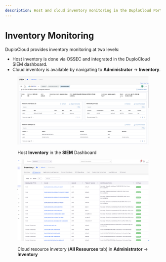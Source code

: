 ```yaml
---
description: Host and cloud inventory monitoring in the DuploCloud Portal
---
```


# Inventory Monitoring

DuploCloud provides inventory monitoring at two levels:

* Host inventory is done via OSSEC and integrated in the DuploCloud SIEM dashboard.
* Cloud inventory is available by navigating to **Administrator** -> **Inventory**.

<figure><img src="../../../.gitbook/assets/image (410).png" alt=""><figcaption><p>Host <strong>Inventory</strong> in the <strong>SIEM</strong> Dashboard</p></figcaption></figure>

<figure><img src="../../../.gitbook/assets/image (411).png" alt=""><figcaption><p>Cloud resource invetory (<strong>All Resources</strong> tab) in <strong>Administrator</strong> -> <strong>Inventory</strong></p></figcaption></figure>

